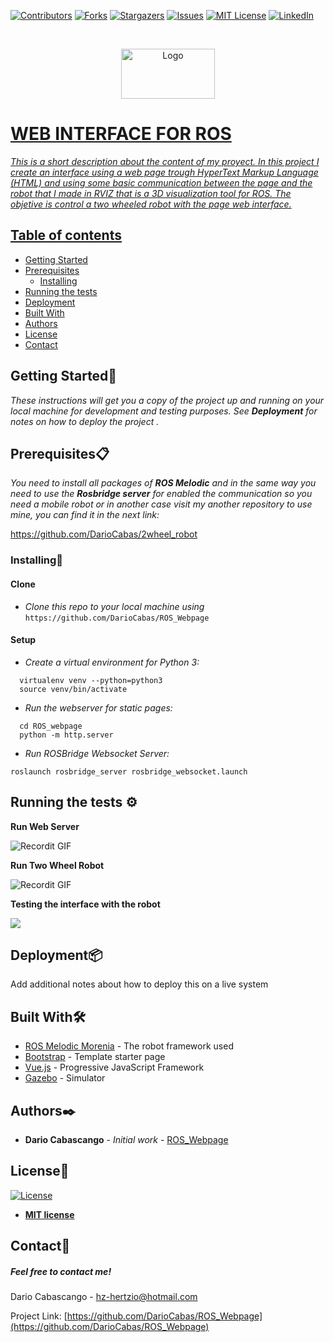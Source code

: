 [![Contributors][contributors-shield]][contributors-url]
[![Forks][forks-shield]][forks-url]
[![Stargazers][stars-shield]][stars-url]
[![Issues][issues-shield]][issues-url]
[![MIT License][license-shield]][license-url]
[![LinkedIn][linkedin-shield]][linkedin-url]

<!-- PROJECT LOGO -->

<br />
<p align="center">
  <a href="https://github.com/DarioCabas/ROS_Webpage">
    <img src="https://imageog.flaticon.com/icons/png/512/25/25231.png?size=1200x630f&pad=10,10,10,10&ext=png&bg=FFFFFFFF" alt="Logo" width="150" height="80"
  </a>
</p>

# WEB INTERFACE FOR ROS 

_This is a short description about the content of my proyect. In this project I create an interface using a web page trough  HyperText Markup Language (HTML) and using some basic communication between the page and the robot that I made in RVIZ that is a 3D visualization tool for ROS. The objetive is control a two wheeled robot with the page web interface._

## Table of contents
* [Getting Started](#Getting-Started)
* [Prerequisites](#Prerequisites)
  * [Installing](#Installing)
* [Running the tests](#running-the-tests)
* [Deployment](#deployment)
* [Built With](#built-With)
* [Authors](#authors)
* [License](#license)
* [Contact](#contact)



## Getting Started🚀


_These instructions will get you a copy of the project up and running on your local machine for development and testing purposes. See_ **_Deployment_** _for notes on how to deploy the project ._


## Prerequisites:clipboard:

_You need to install all packages of_ **_ROS Melodic_** _and in the same way you need to use the_ **_Rosbridge server_** _for enabled the communication so you need a mobile robot or in another case visit my another repository to use mine, you can find it in the next link:_


https://github.com/DarioCabas/2wheel_robot


### Installing🔧

#### Clone

- _Clone this repo to your local machine using_ `https://github.com/DarioCabas/ROS_Webpage`

#### Setup

- _Create a virtual environment for Python 3:_

```
  virtualenv venv --python=python3
  source venv/bin/activate
```

- _Run the webserver for static pages:_

```
  cd ROS_webpage
  python -m http.server
```
- _Run ROSBridge Websocket Server:_

```
roslaunch rosbridge_server rosbridge_websocket.launch
```

## Running the tests ⚙️

**Run Web Server**

![Recordit GIF](http://g.recordit.co/Bep26ht7lG.gif)

**Run Two Wheel Robot**

![Recordit GIF](http://g.recordit.co/x7LbwonQLx.gif)

**Testing the interface with the robot**

![](http://g.recordit.co/0793U2lxJ2.gif)

## Deployment📦

Add additional notes about how to deploy this on a live system

## Built With🛠️

* [ROS Melodic Morenia](http://wiki.ros.org/melodic) - The robot framework used
* [Bootstrap](https://getbootstrap.com/) - Template starter page
* [Vue.js](https://vuejs.org/) - Progressive JavaScript Framework 
* [Gazebo](http://gazebosim.org/tutorials?tut=ros_overview) - Simulator

## Authors✒️

* **Dario Cabascango** - *Initial work* - [ROS_Webpage](https://github.com/DarioCabas)

## License📄

[![License](http://img.shields.io/:license-mit-blue.svg?style=flat-square)](http://badges.mit-license.org)

- **[MIT license](http://opensource.org/licenses/mit-license.php)**


## Contact:e-mail: 

##### Feel free to contact me!

Dario Cabascango  - hz-hertzio@hotmail.com 

Project Link: [https://github.com/DarioCabas/ROS_Webpage](https://github.com/DarioCabas/ROS_Webpage)


<!-- MARKDOWN LINKS & IMAGES -->
<!-- https://www.markdownguide.org/basic-syntax/#reference-style-links -->
[contributors-shield]: https://img.shields.io/github/contributors/DarioCabas/ROS_Webpage.svg?style=flat-square
[contributors-url]: https://github.com/DarioCabas/ROS_Webpage/graphs/contributors
[forks-shield]: https://img.shields.io/github/forks/DarioCabas/ROS_Webpage.svg?style=flat-square
[forks-url]: https://github.com/DarioCabas/ROS_Webpage/network/members
[stars-shield]: https://img.shields.io/github/stars/DarioCabas/ROS_Webpage.svg?style=flat-square
[stars-url]: https://github.com/DarioCabas/ROS_Webpage/stargazers
[issues-shield]: https://img.shields.io/github/issues/DarioCabas/ROS_Webpage.svg?style=flat-square
[issues-url]: https://github.com/DarioCabas/ROS_Webpage/issues
[license-shield]: https://img.shields.io/github/license/DarioCabas/ROS_Webpage.svg?style=flat-square
[license-url]: https://github.com/DarioCabas/ROS_Webpage/blob/master/LICENSE.txt
[linkedin-shield]: https://img.shields.io/badge/-LinkedIn-black.svg?style=flat-square&logo=linkedin&colorB=555
[linkedin-url]: https://linkedin.com/in/dario-cabascango-9724431a3
[product-screenshot]: images/screenshot.png
